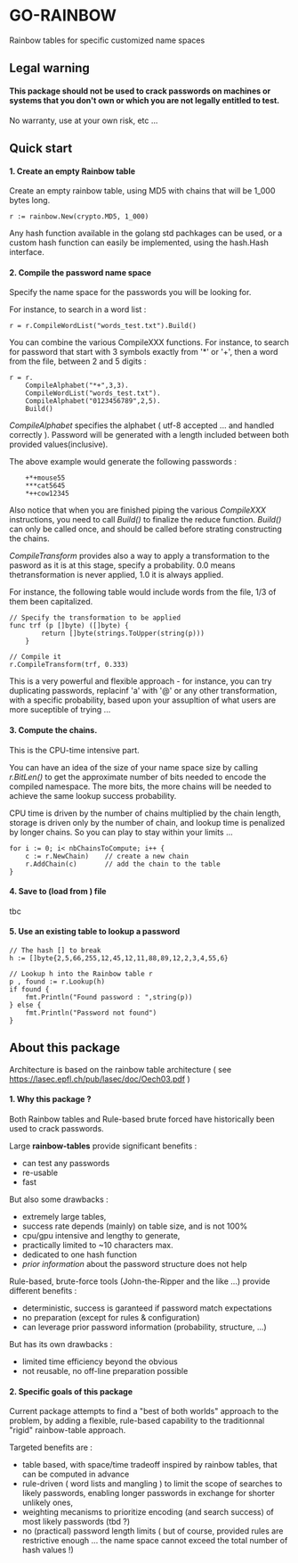 
# GO-RAINBOW

Rainbow tables for specific customized name spaces

## Legal warning

#### This package should not be used to crack passwords on machines or systems that you don't own or which you are not legally entitled to test.
No warranty, use at your own risk, etc ...

## Quick start

#### 1. Create an empty Rainbow table

Create an empty rainbow table, using MD5 with chains that will be 1_000 bytes long.

````golang
r := rainbow.New(crypto.MD5, 1_000)
````

Any hash function available in the golang std pachkages can be used, or a custom hash function can easily be implemented, using the hash.Hash interface.

#### 2. Compile the password name space

Specify the name space for the passwords you will be looking for.

For instance, to search in a word list :
````golang
r = r.CompileWordList("words_test.txt").Build()
````

You can combine the various CompileXXX functions. For instance, to search for password that start with 3 symbols exactly from '*' or '+', then a word from the file, between 2 and 5 digits :
````golang
r = r.
    CompileAlphabet("*+",3,3).
    CompileWordList("words_test.txt").
    CompileAlphabet("0123456789",2,5).
    Build()
````
*CompileAlphabet* specifies the alphabet ( utf-8 accepted ... and handled correctly ). Password will be generated with a length included between both provided values(inclusive).

The above example would generate the following passwords :
````
    +*+mouse55
    ***cat5645
    *++cow12345
````

Also notice that when you are finished piping the various *CompileXXX* instructions, you need to call *Build()* to finalize the reduce function.
*Build()* can only be called once, and should be called before strating constructing the chains.

*CompileTransform* provides also a way to apply a transformation to the pasword as it is at this stage, specify a probability. 0.0 means thetransformation is never applied, 1.0 it is always applied.

For instance, the following table would include words from the file, 1/3 of them been capitalized.
````golang
// Specify the transformation to be applied
func trf (p []byte) ([]byte) {
		return []byte(strings.ToUpper(string(p)))
    }
    
// Compile it
r.CompileTransform(trf, 0.333)
````
This is a very powerful and flexible approach - for instance, you can try duplicating passwords, replacinf 'a' with '@' or any other transformation, 
with a specific probability, based upon your assupltion of what users are 
more suceptible of trying ...

#### 3. Compute the chains.

This is the CPU-time intensive part. 

You can have an idea of the size of your name space size by calling *r.BitLen()* to get the approximate number of bits needed to encode the compiled namespace. The more bits, the more chains will be needed to achieve the same lookup success probability. 

CPU time is driven by the number of chains multiplied by the chain length, storage is driven only by the number of chain, and lookup time is penalized by longer chains. So you can play to stay within your limits ...

````golang
for i := 0; i< nbChainsToCompute; i++ {
    c := r.NewChain)    // create a new chain
    r.AddChain(c)       // add the chain to the table
}
````

#### 4. Save to (load from ) file

tbc

#### 5. Use an existing table to lookup a password

````golang
// The hash [] to break
h := []byte{2,5,66,255,12,45,12,11,88,89,12,2,3,4,55,6}

// Lookup h into the Rainbow table r
p , found := r.Lookup(h)
if found {
    fmt.Println("Found password : ",string(p))
} else {
    fmt.Println("Password not found")
}
````

## About this package

Architecture is based on the rainbow table architecture ( see https://lasec.epfl.ch/pub/lasec/doc/Oech03.pdf )


#### 1. Why this package ?

Both Rainbow tables and Rule-based brute forced have historically been used to crack passwords. 

Large **rainbow-tables**  provide significant benefits :
* can test any passwords
* re-usable
* fast
  
But also some drawbacks : 
* extremely large tables,
* success rate depends (mainly) on table size, and is not 100%
* cpu/gpu intensive and lengthy to generate, 
* practically limited to ~10 characters max.
* dedicated to one hash function
* *prior information* about the password structure does not help

Rule-based, brute-force tools (John-the-Ripper and the like ...) provide different benefits :
* deterministic, success is garanteed if password match expectations
* no preparation (except for rules & configuration)
* can leverage prior password information (probability, structure, ...)

But has its own drawbacks :
* limited time efficiency beyond the obvious
* not reusable, no off-line preparation possible


#### 2. Specific goals of this package

Current package attempts to find a "best of both worlds" approach to the problem, by adding a flexible, rule-based capability to the traditionnal "rigid" rainbow-table approach. 

Targeted benefits are :
* table based, with space/time tradeoff inspired by rainbow tables, that can be computed in advance
* rule-driven ( word lists and mangling ) to limit the scope of searches to likely passwords, enabling longer passwords in exchange for shorter unlikely ones,
* weighting mecanisms to prioritize encoding (and search success) of most likely passwords (tbd ?)
* no (practical) password length limits ( but of course, provided rules are restrictive enough ... the name space cannot exceed the total number of hash values !)